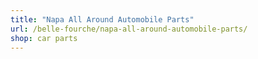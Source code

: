 ```yaml
---
title: "Napa All Around Automobile Parts"
url: /belle-fourche/napa-all-around-automobile-parts/
shop: car parts
---
```

